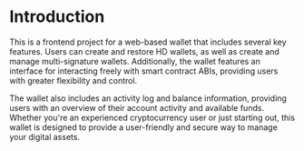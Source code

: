 # Introduction
This is a frontend project for a web-based wallet that includes several key features. Users can create and restore HD wallets, as well as create and manage multi-signature wallets. Additionally, the wallet features an interface for interacting freely with smart contract ABIs, providing users with greater flexibility and control.

The wallet also includes an activity log and balance information, providing users with an overview of their account activity and available funds. Whether you're an experienced cryptocurrency user or just starting out, this wallet is designed to provide a user-friendly and secure way to manage your digital assets.